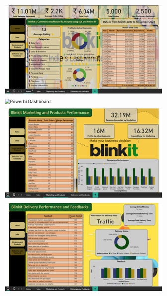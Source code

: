 ![Powerbi Dashboard](https://github.com/manideepu-707/Blinkit-E-Commerce-Dashboard-Analysis-using-SQL-and-Power-BI/raw/main/Screenshot-2025-08-08-194351.png)

![Powerbi Dashboard](Blinkit-E-Commerce-Dashboard-Analysis-using-SQL-and-Power-BI/Screenshot-2025-08-08-194412.png)

![Powerbi Dashboard](./Screenshot-2025-08-08-194437.png)

![Powerbi Dashboard](./Screenshot-2025-08-08-194504.png)
